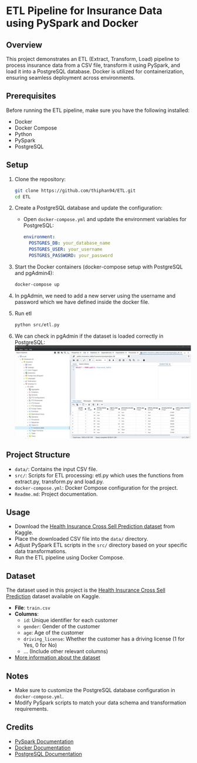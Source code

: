 # ETL Pipeline for Insurance Data using PySpark and Docker

## Overview

This project demonstrates an ETL (Extract, Transform, Load) pipeline to process insurance data from a CSV file, transform it using PySpark, and load it into a PostgreSQL database. Docker is utilized for containerization, ensuring seamless deployment across environments.

## Prerequisites

Before running the ETL pipeline, make sure you have the following installed:

- Docker
- Docker Compose
- Python
- PySpark
- PostgreSQL

## Setup

1. Clone the repository:

    ```bash
    git clone https://github.com/thiphan94/ETL.git
    cd ETL
    ```

2. Create a PostgreSQL database and update the configuration:

    - Open `docker-compose.yml` and update the environment variables for PostgreSQL:
    
        ```yaml
        environment:
          POSTGRES_DB: your_database_name
          POSTGRES_USER: your_username
          POSTGRES_PASSWORD: your_password
        ```
3. Start the Docker containers (docker-compose setup with PostgreSQL and pgAdmin4):

    ```bash
    docker-compose up 
    ```

4. In pgAdmin, we need to add a new server using the username and password which we have defined inside the docker file. 
5. Run etl 
    ```bash
    python src/etl.py
    ```

6. We can check in pgAdmin if the dataset is loaded correctly in PostgreSQL:
![Alt text](img/pgadmin.png "pgAdmin")
## Project Structure

- `data/`: Contains the input CSV file.
- `src/`: Scripts for ETL processing: etl.py which uses the functions from extract.py, transform.py and load.py.
- `docker-compose.yml`: Docker Compose configuration for the project.
- `Readme.md`: Project documentation.

## Usage

- Download the [Health Insurance Cross Sell Prediction dataset](https://www.kaggle.com/datasets/anmolkumar/health-insurance-cross-sell-prediction?select=train.csv) from Kaggle.
- Place the downloaded CSV file into the `data/` directory.
- Adjust PySpark ETL scripts in the `src/` directory based on your specific data transformations.
- Run the ETL pipeline using Docker Compose.

## Dataset

The dataset used in this project is the [Health Insurance Cross Sell Prediction](https://www.kaggle.com/datasets/anmolkumar/health-insurance-cross-sell-prediction?select=train.csv) dataset available on Kaggle. 

- **File**: `train.csv`
- **Columns**: 
  - `id`: Unique identifier for each customer
  - `gender`: Gender of the customer
  - `age`: Age of the customer
  - `driving_license`: Whether the customer has a driving license (1 for Yes, 0 for No)
  - ... (Include other relevant columns)
- [More information about the dataset](https://www.kaggle.com/datasets/anmolkumar/health-insurance-cross-sell-prediction/data)

## Notes

- Make sure to customize the PostgreSQL database configuration in `docker-compose.yml`.
- Modify PySpark scripts to match your data schema and transformation requirements.

## Credits

- [PySpark Documentation](https://spark.apache.org/docs/latest/sql-getting-started.html)
- [Docker Documentation](https://docs.docker.com/)
- [PostgreSQL Documentation](https://www.postgresql.org/docs/)
